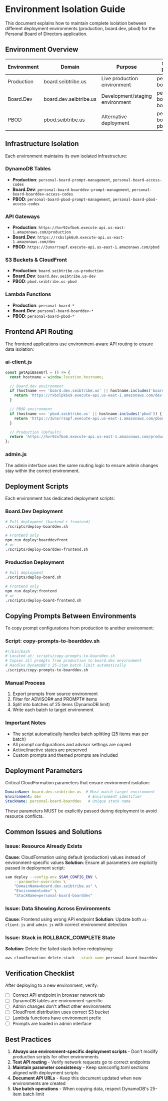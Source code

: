 # Environment Isolation Guide

This document explains how to maintain complete isolation between different deployment environments (production, board.dev, pbod) for the Personal Board of Directors application.

## Environment Overview

| Environment | Domain | Purpose | Stack Name |
|------------|--------|---------|------------|
| Production | board.seibtribe.us | Live production environment | personal-board |
| Board.Dev | board.dev.seibtribe.us | Development/staging environment | personal-board-boarddev |
| PBOD | pbod.seibtribe.us | Alternative deployment | personal-board-pbod |

## Infrastructure Isolation

Each environment maintains its own isolated infrastructure:

### DynamoDB Tables
- **Production**: `personal-board-prompt-management`, `personal-board-access-codes`
- **Board.Dev**: `personal-board-boarddev-prompt-management`, `personal-board-boarddev-access-codes`
- **PBOD**: `personal-board-pbod-prompt-management`, `personal-board-pbod-access-codes`

### API Gateways
- **Production**: `https://hvr92xfbo6.execute-api.us-east-1.amazonaws.com/production`
- **Board.Dev**: `https://rxbslpk6u9.execute-api.us-east-1.amazonaws.com/dev`
- **PBOD**: `https://3unsrrsapf.execute-api.us-east-1.amazonaws.com/pbod`

### S3 Buckets & CloudFront
- **Production**: `board.seibtribe.us-production`
- **Board.Dev**: `board.dev.seibtribe.us-dev`
- **PBOD**: `pbod.seibtribe.us-pbod`

### Lambda Functions
- **Production**: `personal-board-*`
- **Board.Dev**: `personal-board-boarddev-*`
- **PBOD**: `personal-board-pbod-*`

## Frontend API Routing

The frontend applications use environment-aware API routing to ensure data isolation:

### ai-client.js
```javascript
const getApiBaseUrl = () => {
  const hostname = window.location.hostname;

  // Board.dev environment
  if (hostname === 'board.dev.seibtribe.us' || hostname.includes('board.dev')) {
    return 'https://rxbslpk6u9.execute-api.us-east-1.amazonaws.com/dev';
  }

  // PBOD environment
  if (hostname === 'pbod.seibtribe.us' || hostname.includes('pbod')) {
    return 'https://3unsrrsapf.execute-api.us-east-1.amazonaws.com/pbod';
  }

  // Production (default)
  return 'https://hvr92xfbo6.execute-api.us-east-1.amazonaws.com/production';
};
```

### admin.js
The admin interface uses the same routing logic to ensure admin changes stay within the correct environment.

## Deployment Scripts

Each environment has dedicated deployment scripts:

### Board.Dev Deployment
```bash
# Full deployment (backend + frontend)
./scripts/deploy-boarddev.sh

# Frontend only
npm run deploy:boarddevfront
# or
./scripts/deploy-boarddev-frontend.sh
```

### Production Deployment
```bash
# Full deployment
./scripts/deploy-board.sh

# Frontend only
npm run deploy:frontend
# or
./scripts/deploy-board-frontend.sh
```

## Copying Prompts Between Environments

To copy prompt configurations from production to another environment:

### Script: copy-prompts-to-boarddev.sh
```bash
#!/bin/bash
# Located at: scripts/copy-prompts-to-boarddev.sh
# Copies all prompts from production to board.dev environment
# Handles DynamoDB's 25-item batch limit automatically
./scripts/copy-prompts-to-boarddev.sh
```

### Manual Process
1. Export prompts from source environment
2. Filter for ADVISOR# and PROMPT# items
3. Split into batches of 25 items (DynamoDB limit)
4. Write each batch to target environment

### Important Notes
- The script automatically handles batch splitting (25 items max per batch)
- All prompt configurations and advisor settings are copied
- Active/inactive states are preserved
- Custom prompts and themed prompts are included

## Deployment Parameters

Critical CloudFormation parameters that ensure environment isolation:

```yaml
DomainName: board.dev.seibtribe.us  # Must match target environment
Environment: dev                     # Environment identifier
StackName: personal-board-boarddev   # Unique stack name
```

These parameters MUST be explicitly passed during deployment to avoid resource conflicts.

## Common Issues and Solutions

### Issue: Resource Already Exists
**Cause**: CloudFormation using default (production) values instead of environment-specific values
**Solution**: Ensure all parameters are explicitly passed in deployment script:
```bash
sam deploy --config-env $SAM_CONFIG_ENV \
    --parameter-overrides \
    "DomainName=board.dev.seibtribe.us" \
    "Environment=dev" \
    "StackName=personal-board-boarddev"
```

### Issue: Data Showing Across Environments
**Cause**: Frontend using wrong API endpoint
**Solution**: Update both `ai-client.js` and `admin.js` with correct environment detection

### Issue: Stack in ROLLBACK_COMPLETE State
**Solution**: Delete the failed stack before redeploying:
```bash
aws cloudformation delete-stack --stack-name personal-board-boarddev
```

## Verification Checklist

After deploying to a new environment, verify:

- [ ] Correct API endpoint in browser network tab
- [ ] DynamoDB tables are environment-specific
- [ ] Admin changes don't affect other environments
- [ ] CloudFront distribution uses correct S3 bucket
- [ ] Lambda functions have environment prefix
- [ ] Prompts are loaded in admin interface

## Best Practices

1. **Always use environment-specific deployment scripts** - Don't modify production scripts for other environments
2. **Test API routing** - Verify network requests go to correct endpoints
3. **Maintain parameter consistency** - Keep samconfig.toml sections aligned with deployment scripts
4. **Document API URLs** - Keep this document updated when new environments are created
5. **Use batch operations** - When copying data, respect DynamoDB's 25-item batch limit